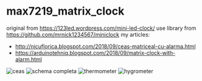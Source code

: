 # max7219_matrix_clock
original from https://123led.wordpress.com/mini-led-clock/
use library from https://github.com/mrnick1234567/miniclock
my articles:
- http://nicuflorica.blogspot.com/2018/09/ceas-matriceal-cu-alarma.html
- https://arduinotehniq.blogspot.com/2018/09/matrix-clock-with-alarm.html

![ceas](https://4.bp.blogspot.com/-WNF-HLZisnM/W49m98Sk_DI/AAAAAAAAXsU/FQ3qlvjz5pImaDUDukvcm1SnTdu-l1I4gCLcBGAs/s1600/ceas_pe_lat.jpg)
![schema completa](https://1.bp.blogspot.com/-_MAgu5tYQGU/W8wwYFwQfvI/AAAAAAAAX1w/d5z1QxBRyHQpDQXTabZ4o8cMi3NyDlJRwCLcBGAs/s1600/extend-schematic.png)
![thermometer](https://1.bp.blogspot.com/-FIdouYmZ7Ls/W8w72jEP8hI/AAAAAAAAX4k/llBEFsRFwxMlcppk2MGJDz87nzUiSM8fACLcBGAs/s1600/termometru.JPG)
![hygrometer](https://2.bp.blogspot.com/-Lso0jAXZZhM/W8w1DKr6UdI/AAAAAAAAX24/l0UYqNAicB4-gAiNvm4T8RRy3yettlnYQCLcBGAs/s1600/rh1.JPG)

